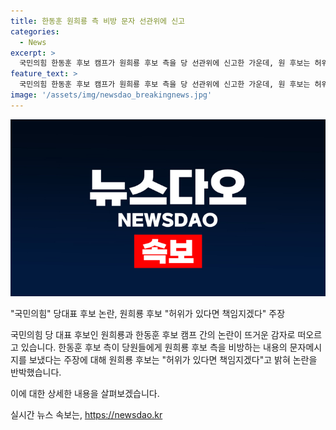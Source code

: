```yaml
---
title: 한동훈 원희룡 측 비방 문자 선관위에 신고
categories:
  - News
excerpt: >
  국민의힘 한동훈 후보 캠프가 원희룡 후보 측을 당 선관위에 신고한 가운데, 원 후보는 허위가 있다면 책임지겠다고 반박했다. 한 후보 측은 원 후보 측의 홍보 메시지가 후보 비방 내용을 담고 있다며 제39조 7항을 어겼다고 주장했다. 그에 대해 원 후보 측은 아무런 근거없이 흠집 내기에 몰두하고 있다며 즉각 반박했다. 원 후보는 무엇이 흑색선전이냐. 국민이 알고 판단해야 한다고 말했고, 만약 허위가 있다면 모든 책임을 지겠다고 강조했다.
feature_text: >
  국민의힘 한동훈 후보 캠프가 원희룡 후보 측을 당 선관위에 신고한 가운데, 원 후보는 허위가 있다면 책임지겠다고 반박했다. 한 후보 측은 원 후보 측의 홍보 메시지가 후보 비방 내용을 담고 있다며 제39조 7항을 어겼다고 주장했다. 그에 대해 원 후보 측은 아무런 근거없이 흠집 내기에 몰두하고 있다며 즉각 반박했다. 원 후보는 무엇이 흑색선전이냐. 국민이 알고 판단해야 한다고 말했고, 만약 허위가 있다면 모든 책임을 지겠다고 강조했다.
image: '/assets/img/newsdao_breakingnews.jpg'
---
```


<p><img src="/assets/img/newsdao_breakingnews.jpg" alt="implanttips 속보" /></p>

<p>"국민의힘" 당대표 후보 논란, 원희룡 후보 "허위가 있다면 책임지겠다" 주장</p>

<p>국민의힘 당 대표 후보인 원희룡과 한동훈 후보 캠프 간의 논란이 뜨거운 감자로 떠오르고 있습니다. 한동훈 후보 측이 당원들에게 원희룡 후보 측을 비방하는 내용의 문자메시지를 보냈다는 주장에 대해 원희룡 후보는 "허위가 있다면 책임지겠다"고 밝혀 논란을 반박했습니다.</p>

<p>이에 대한 상세한 내용을 살펴보겠습니다.</p>
실시간 뉴스 속보는, <a href="https://newsdao.kr" rel="dofollow">https://newsdao.kr</a>


